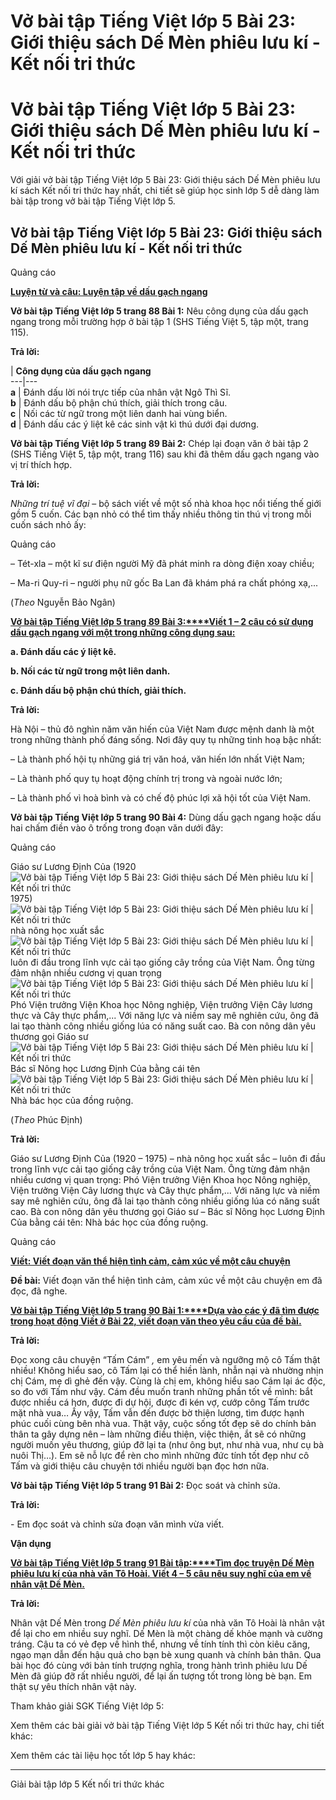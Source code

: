 # Vở bài tập Tiếng Việt lớp 5 Bài 23: Giới thiệu sách Dế Mèn phiêu lưu kí - Kết nối tri thức

# Vở bài tập Tiếng Việt lớp 5 Bài 23: Giới thiệu sách Dế Mèn phiêu lưu kí - Kết nối tri thức

Với giải vở bài tập Tiếng Việt lớp 5 Bài 23: Giới thiệu sách Dế Mèn phiêu lưu kí sách Kết nối tri thức hay nhất, chi tiết sẽ giúp học sinh lớp 5 dễ dàng làm bài tập trong vở bài tập Tiếng Việt lớp 5.

## Vở bài tập Tiếng Việt lớp 5 Bài 23: Giới thiệu sách Dế Mèn phiêu lưu kí - Kết nối tri thức

Quảng cáo

[**Luyện từ và câu: Luyện tập về dấu gạch ngang**](https://vietjack.com/vbt-tieng-viet-5-kn/luyen-tu-va-cau-luyen-tap-ve-dau-gach-ngang.jsp)

**Vở bài tập Tiếng Việt lớp 5 trang 88 Bài 1:** Nêu công dụng của dấu gạch ngang trong mỗi trường hợp ở bài tập 1 (SHS Tiếng Việt 5, tập một, trang 115).

**Trả lời:**

|  **Công dụng của dấu gạch ngang**  
---|---  
**a** |  Đánh dấu lời nói trực tiếp của nhân vật Ngô Thì Sĩ.  
**b** |  Đánh dấu bộ phận chú thích, giải thích trong câu.  
**c** |  Nối các từ ngữ trong một liên danh hai vùng biển.  
**d** |  Đánh dấu các ý liệt kê các sinh vật kì thú dưới đại dương.  
  
**Vở bài tập Tiếng Việt lớp 5 trang 89 Bài 2:** Chép lại đoạn văn ở bài tập 2 (SHS Tiếng Việt 5, tập một, trang 116) sau khi đã thêm dấu gạch ngang vào vị trí thích hợp.

**Trả lời:**

_Những trí tuệ vĩ đại_ – bộ sách viết về một số nhà khoa học nổi tiếng thế giới gồm 5 cuốn. Các bạn nhỏ có thể tìm thấy nhiều thông tin thú vị trong mỗi cuốn sách nhỏ ấy: 

Quảng cáo

– Tét-xla – một kĩ sư điện người Mỹ đã phát minh ra dòng điện xoay chiều;

– Ma-ri Quy-ri – người phụ nữ gốc Ba Lan đã khám phá ra chất phóng xạ,...

(_Theo_ Nguyễn Bảo Ngân)

[**Vở bài tập Tiếng Việt lớp 5 trang 89 Bài 3:****Viết 1 – 2 câu có sử dụng dấu gạch ngang với một trong những công dụng sau:**](https://vietjack.com/vbt-tieng-viet-5-kn/viet-1-2-cau-co-su-dung-dau-gach-ngang-voi-mot-trong-vm.jsp)

**a. Đánh dấu các ý liệt kê.**

**b. Nối các từ ngữ trong một liên danh.**

**c. Đánh dấu bộ phận chú thích, giải thích.**

**Trả lời:**

Hà Nội – thủ đô nghìn năm văn hiến của Việt Nam được mệnh danh là một trong những thành phố đáng sống. Nơi đây quy tụ những tinh hoạ bậc nhất:

– Là thành phố hội tụ những giá trị văn hoá, văn hiến lớn nhất Việt Nam;

– Là thành phố quy tụ hoạt động chính trị trong và ngoài nước lớn;

– Là thành phố vì hoà bình và có chế độ phúc lợi xã hội tốt của Việt Nam.

**Vở bài tập Tiếng Việt lớp 5 trang 90 Bài 4:** Dùng dấu gạch ngang hoặc dấu hai chấm điền vào ô trống trong đoạn văn dưới đây:

Quảng cáo

Giáo sư Lương Định Của (1920 ![Vở bài tập Tiếng Việt lớp 5 Bài 23: Giới thiệu sách Dế Mèn phiêu lưu kí | Kết nối tri thức](https://vietjack.com/vbt-tieng-viet-5-kn/images/bai-23-gioi-thieu-sach-de-men-phieu-luu-ki.PNG) 1975) ![Vở bài tập Tiếng Việt lớp 5 Bài 23: Giới thiệu sách Dế Mèn phiêu lưu kí | Kết nối tri thức](https://vietjack.com/vbt-tieng-viet-5-kn/images/bai-23-gioi-thieu-sach-de-men-phieu-luu-ki.PNG) nhà nông học xuất sắc ![Vở bài tập Tiếng Việt lớp 5 Bài 23: Giới thiệu sách Dế Mèn phiêu lưu kí | Kết nối tri thức](https://vietjack.com/vbt-tieng-viet-5-kn/images/bai-23-gioi-thieu-sach-de-men-phieu-luu-ki.PNG) luôn đi đầu trong lĩnh vực cải tạo giống cây trồng của Việt Nam. Ông từng đảm nhận nhiều cương vị quan trọng![Vở bài tập Tiếng Việt lớp 5 Bài 23: Giới thiệu sách Dế Mèn phiêu lưu kí | Kết nối tri thức](https://vietjack.com/vbt-tieng-viet-5-kn/images/bai-23-gioi-thieu-sach-de-men-phieu-luu-ki.PNG) Phó Viện trưởng Viện Khoa học Nông nghiệp, Viện trưởng Viện Cây lương thực và Cây thực phẩm,... Với năng lực và niềm say mê nghiên cứu, ông đã lai tạo thành công nhiều giống lúa có năng suất cao. Bà con nông dân yêu thương gọi Giáo sư ![Vở bài tập Tiếng Việt lớp 5 Bài 23: Giới thiệu sách Dế Mèn phiêu lưu kí | Kết nối tri thức](https://vietjack.com/vbt-tieng-viet-5-kn/images/bai-23-gioi-thieu-sach-de-men-phieu-luu-ki.PNG) Bác sĩ Nông học Lương Định Của bằng cái tên![Vở bài tập Tiếng Việt lớp 5 Bài 23: Giới thiệu sách Dế Mèn phiêu lưu kí | Kết nối tri thức](https://vietjack.com/vbt-tieng-viet-5-kn/images/bai-23-gioi-thieu-sach-de-men-phieu-luu-ki.PNG) Nhà bác học của đồng ruộng.

(_Theo_ Phúc Định)

**Trả lời:**

Giáo sư Lương Định Của (1920 – 1975) – nhà nông học xuất sắc – luôn đi đầu trong lĩnh vực cải tạo giống cây trồng của Việt Nam. Ông từng đảm nhận nhiều cương vị quan trọng: Phó Viện trưởng Viện Khoa học Nông nghiệp, Viện trưởng Viện Cây lương thực và Cây thực phẩm,... Với năng lực và niềm say mê nghiên cứu, ông đã lai tạo thành công nhiều giống lúa có năng suất cao. Bà con nông dân yêu thương gọi Giáo sư – Bác sĩ Nông học Lương Định Của bằng cái tên: Nhà bác học của đồng ruộng.

Quảng cáo

[**Viết: Viết đoạn văn thể hiện tình cảm, cảm xúc về một câu chuyện**](https://vietjack.com/vbt-tieng-viet-5-kn/viet-viet-doan-van-the-hien-tinh-cam-cam-xuc-ve-mot-cau-chuyen.jsp)

**Đề bài:** Viết đoạn văn thể hiện tình cảm, cảm xúc về một câu chuyện em đã đọc, đã nghe.

[**Vở bài tập Tiếng Việt lớp 5 trang 90 Bài 1:****Dựa vào các ý đã tìm được trong hoạt động Viết ở Bài 22, viết đoạn văn theo yêu cầu của đề bài.**](https://vietjack.com/vbt-tieng-viet-5-kn/dua-vao-cac-y-da-tim-duoc-trong-hoat-dong-viet-o-bai-22-vm.jsp)

**Trả lời:**

Đọc xong câu chuyện “Tấm Cám” _,_ em yêu mến và ngưỡng mộ cô Tấm thật nhiều! Không hiểu sao, cô Tấm lại có thể hiền lành, nhẫn nại và nhường nhịn chị Cám, mẹ dì ghẻ đến vậy. Cùng là chị em, không hiểu sao Cám lại ác độc, so đo với Tấm như vậy. Cám đều muốn tranh những phần tốt về mình: bắt được nhiều cá hơn, được đi dự hội, được đi kén vợ, cướp công Tấm trước mặt nhà vua… Ấy vậy, Tấm vẫn đến được bờ thiện lương, tìm được hạnh phúc cuối cùng bên nhà vua. Thật vậy, cuộc sống tốt đẹp sẽ do chính bản thân ta gây dựng nên – làm những điều thiện, việc thiện, ắt sẽ có những người muốn yêu thương, giúp đỡ lại ta (như ông bụt, như nhà vua, như cụ bà nuôi Thị…). Em sẽ nỗ lực để rèn cho mình những đức tính tốt đẹp như cô Tấm và giới thiệu câu chuyện tới nhiều người bạn đọc hơn nữa.

**Vở bài tập Tiếng Việt lớp 5 trang 91 Bài 2:** Đọc soát và chỉnh sửa.

**Trả lời:**

\- Em đọc soát và chỉnh sửa đoạn văn mình vừa viết.

**Vận dụng**

[**Vở bài tập Tiếng Việt lớp 5 trang 91 Bài tập:****Tìm đọc truyện Dế Mèn phiêu lưu kí của nhà văn Tô Hoài. Viết 4 – 5 câu nêu suy nghĩ của em về nhân vật Dế Mèn.**](https://vietjack.com/vbt-tieng-viet-5-kn/tim-doc-truyen-de-men-phieu-luu-ki-cua-nha-van-to-hoai-vm.jsp)

**Trả lời:**

Nhân vật Dế Mèn trong  _Dế Mèn phiêu lưu kí_ của nhà văn Tô Hoài là nhân vật để lại cho em nhiều suy nghĩ. Dế Mèn là một chàng dế khỏe mạnh và cường tráng. Cậu ta có vẻ đẹp về hình thể, nhưng về tính tính thì còn kiêu căng, ngạo mạn dẫn đến hậu quả cho bạn bè xung quanh và chính bản thân. Qua bài học đó cùng với bản tính trượng nghĩa, trong hành trình phiêu lưu Dế Mèn đã giúp đỡ rất nhiều người, để lại ấn tượng tốt trong lòng bè bạn. Em thật sự yêu thích nhân vật này.

Tham khảo giải SGK Tiếng Việt lớp 5:

Xem thêm các bài giải vở bài tập Tiếng Việt lớp 5 Kết nối tri thức hay, chi tiết khác:

Xem thêm các tài liệu học tốt lớp 5 hay khác:

* * *

Giải bài tập lớp 5 Kết nối tri thức khác
